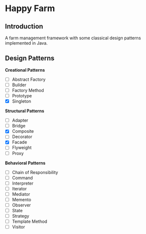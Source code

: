 Happy Farm
========

Introduction
--------
A farm management framework with some classical design patterns implemented in Java.

Design Patterns
--------
**Creational Patterns**
- [ ] Abstract Factory
- [ ] Builder
- [ ] Factory Method
- [ ] Prototype
- [x] Singleton

**Structural Patterns**
- [ ] Adapter
- [ ] Bridge
- [x] Composite
- [ ] Decorator
- [x] Facade
- [ ] Flyweight
- [ ] Proxy

**Behavioral Patterns**
- [ ] Chain of Responsibility
- [ ] Command
- [ ] Interpreter
- [ ] Iterator
- [ ] Mediator
- [ ] Memento
- [ ] Observer
- [ ] State
- [ ] Strategy
- [ ] Template Method
- [ ] Visitor
